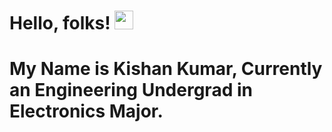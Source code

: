 # Hello, folks! <img src="https://raw.githubusercontent.com/MartinHeinz/MartinHeinz/master/wave.gif" width="30px">

# My Name is Kishan Kumar, Currently an Engineering Undergrad in Electronics Major.
